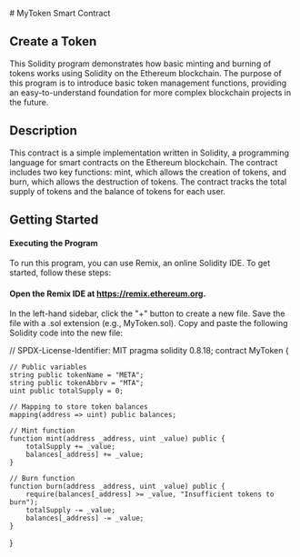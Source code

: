 \# MyToken Smart Contract

## Create a Token

 This Solidity program demonstrates how basic minting and burning of tokens works using Solidity on the Ethereum blockchain. The purpose of this program is to introduce basic token management functions, providing an easy-to-understand foundation for more complex blockchain projects in the future.

## Description
 This contract is a simple implementation written in Solidity, a programming language for smart contracts on the Ethereum blockchain. The contract includes two key functions: mint, which allows the creation of tokens, and burn, which allows the destruction of tokens. The contract tracks the total supply of tokens and the balance of tokens for each user.

## Getting Started
#### Executing the Program
 To run this program, you can use Remix, an online Solidity IDE. To get started, follow these steps:
#### Open the Remix IDE at https://remix.ethereum.org.
 In the left-hand sidebar, click the "+" button to create a new file. Save the file with a .sol extension (e.g., MyToken.sol).
Copy and paste the following Solidity code into the new file:

// SPDX-License-Identifier: MIT
pragma solidity 0.8.18;
contract MyToken {

    // Public variables
    string public tokenName = "META";
    string public tokenAbbrv = "MTA";
    uint public totalSupply = 0;

    // Mapping to store token balances
    mapping(address => uint) public balances;

    // Mint function
    function mint(address _address, uint _value) public {
        totalSupply += _value;
        balances[_address] += _value;
    }

    // Burn function
    function burn(address _address, uint _value) public {
        require(balances[_address] >= _value, "Insufficient tokens to burn");
        totalSupply -= _value;
        balances[_address] -= _value;
    }
}
